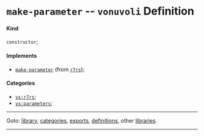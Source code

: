 

<a id='definition__vonuvoli__make-parameter'></a>

# `make-parameter` -- `vonuvoli` Definition


<a id='definition__vonuvoli__make-parameter__kind'></a>

#### Kind

`constructor`;


<a id='definition__vonuvoli__make-parameter__implements'></a>

#### Implements

 * [`make-parameter`](../../r7rs/definitions/make-parameter.md#definition__r7rs__make-parameter) (from [`r7rs`](../../r7rs/_index.md#library__r7rs));


<a id='definition__vonuvoli__make-parameter__categories'></a>

#### Categories

 * [`vs:r7rs`](../../vonuvoli/categories/vs_3a_r7rs.md#category__vonuvoli__vs_3a_r7rs);
 * [`vs:parameters`](../../vonuvoli/categories/vs_3a_parameters.md#category__vonuvoli__vs_3a_parameters);

----

Goto: [library](../../vonuvoli/_index.md#library__vonuvoli), [categories](../../vonuvoli/categories/_index.md#toc__vonuvoli__categories), [exports](../../vonuvoli/exports/_index.md#toc__vonuvoli__exports), [definitions](../../vonuvoli/definitions/_index.md#toc__vonuvoli__definitions), other [libraries](../../_libraries.md#toc__libraries).

----

